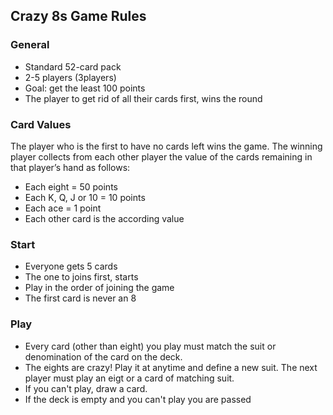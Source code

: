 






## Crazy 8s Game Rules


### General

* Standard 52-card pack
* 2-5 players (3players)
* Goal: get the least 100 points
* The player to get rid of all their cards first, wins the round


###  Card Values

The player who is the first to have no cards left wins the game. The  winning player collects from each other player the value of the cards  remaining in that player’s hand as follows:

* Each eight = 50 points
* Each K, Q, J or 10 = 10 points
* Each ace = 1 point
* Each other card is the according value


### Start

* Everyone gets 5 cards
* The one to joins first, starts
* Play in the order of joining the game
* The first card is never an 8



### Play

* Every card (other than eight) you play must match the suit or denomination of the card on the deck.
* The eights are crazy! Play it at anytime and define a new suit. The next player must play an eigt or a card of matching suit. 
* If you can't play, draw a card. 
* If the deck is empty and you can't play you are passed

